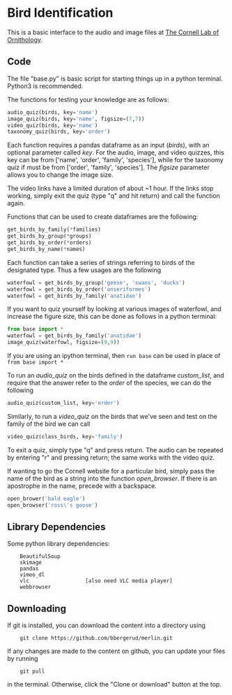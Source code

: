 # Bird Identification

This is a basic interface to the audio and image files at [The Cornell Lab of Ornithology](https://www.allaboutbirds.org).

## Code

The file "base.py" is basic script for starting things up in a python terminal. Python3 is recommended.

The functions for testing your knowledge are as follows:

```python
audio_quiz(birds, key='name')
image_quiz(birds, key='name', figsize=(7,7))
video_quiz(birds, key='name')
taxonomy_quiz(birds, key='order')
```

Each function requires a pandas dataframe as an input (*birds*), with an optional parameter called *key*. For the audio, image, and video quizzes, this key can be from ['name', 'order', 'family', 'species'], while for the taxonomy quiz if must be from ['order', 'family', 'species']. The *figsize* parameter allows you to change the image size.

The video links have a limited duration of about ~1 hour. If the links stop working, simply exit the quiz (type "q" and hit return) and call the function again.

Functions that can be used to create dataframes are the following:

```python
get_birds_by_family(*families)
get_birds_by_group(*groups)
get_birds_by_order(*orders)
get_birds_by_name(*names)
```

Each function can take a series of strings referring to birds of the designated type. Thus a few usages are the following

```python
waterfowl = get_birds_by_group('geese', 'swans', 'ducks')
waterfowl = get_birds_by_order('anseriformes')
waterfowl = get_birds_by_family('anatidae')
```

If you want to quiz yourself by looking at various images of waterfowl, and increase the figure size, this can be done as follows in a python terminal:

```python
from base import *
waterfowl = get_birds_by_family('anatidae')
image_quiz(waterfowl, figsize=(9,9))
```

If you are using an ipython terminal, then ```run base``` can be used in place of ```from base import *```

To run an *audio_quiz* on the birds defined in the dataframe *custom_list*, and require that the answer refer to the *order* of the species, we can do the following

```python
audio_quiz(custom_list, key='order')
```

Similarly, to run a *video_quiz* on the birds that we've seen and test on the family of the bird we can call

```python
video_quiz(class_birds, key='family')
```

To exit a quiz, simply type "q" and press return. The audio can be repeated by entering "r" and pressing return; the same works with the video quiz.

If wanting to go the Cornell website for a particular bird, simply pass the name of the bird as a string into the function *open_browser*. If there is an apostrophe in the name, precede with a backspace.

```python
open_brower('bald eagle')
open_browser('ross\'s goose')
```

## Library Dependencies

Some python library dependencies:

```
    BeautifulSoup
    skimage
    pandas
    vimeo_dl
    vlc                  [also need VLC media player]
    webbrowser
```

## Downloading

If git is installed, you can download the content into a directory using
```
    git clone https://github.com/bbergerud/merlin.git
```
If any changes are made to the content on github, you can update your files by running
```
    git pull
```
in the terminal. Otherwise, click the "Clone or download" button at the top.
